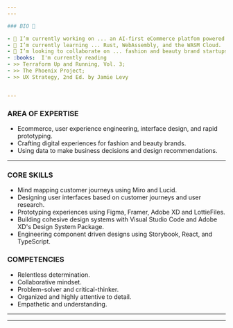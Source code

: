 ```yaml
---
---

### BIO 👋

- 🔭 I’m currently working on ... an AI-first eCommerce platfom powered by IBM Watson.
- 🌱 I’m currently learning ... Rust, WebAssembly, and the WASM Cloud.
- 👯 I’m looking to collaborate on ... fashion and beauty brand startups.
- :books:  I'm currently reading
- >> Terraform Up and Running, Vol. 3; 
- >> The Phoenix Project; 
- >> UX Strategy, 2nd Ed. by Jamie Levy


---
```

### AREA OF EXPERTISE
 - Ecommerce, user experience engineering, interface design, and rapid prototyping.
 - Crafting digital experiences for fashion and beauty brands.
 - Using data to make business decisions and design recommendations.
---

### CORE SKILLS
- Mind mapping customer journeys using Miro and Lucid.
- Designing user interfaces based on customer journeys and user research.
- Prototyping experiences using Figma, Framer, Adobe XD and LottieFiles.
- Building cohesive design systems with Visual Studio Code and Adobe XD's Design System Package.
- Engineering component driven designs using Storybook, React, and TypeScript.

### COMPETENCIES
- Relentless determination.
- Collaborative mindset.
- Problem-solver and critical-thinker.
- Organized and highly attentive to detail.
- Empathetic and understanding.

---
---
